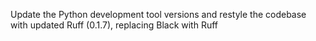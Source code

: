 Update the Python development tool versions and restyle the codebase with updated Ruff (0.1.7), replacing Black with Ruff
